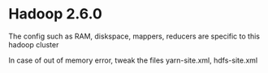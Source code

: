 <h1> Hadoop 2.6.0 </h1>

<p> The config such as RAM, diskspace, mappers, reducers are specific to this hadoop cluster </p>

<p> In case of out of memory error, tweak the files yarn-site.xml, hdfs-site.xml </p>
